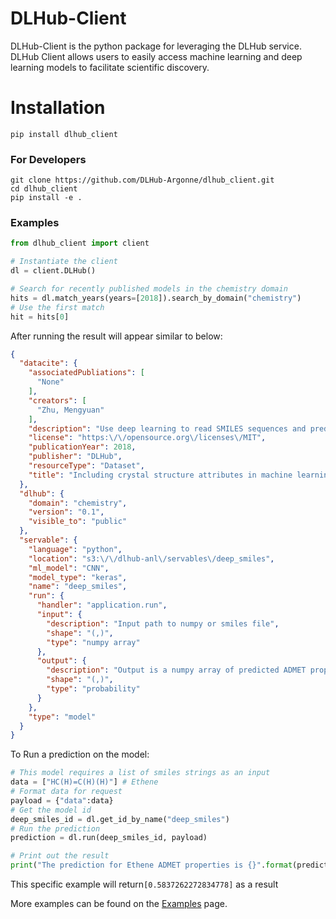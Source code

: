 # DLHub-Client

DLHub-Client is the python package for leveraging the DLHub service. DLHub Client allows users to easily access machine learning and deep learning models to facilitate scientific discovery.

# Installation
```
pip install dlhub_client
```

### For Developers
```
git clone https://github.com/DLHub-Argonne/dlhub_client.git
cd dlhub_client
pip install -e .
```

### Examples
```python
from dlhub_client import client

# Instantiate the client
dl = client.DLHub()

# Search for recently published models in the chemistry domain
hits = dl.match_years(years=[2018]).search_by_domain("chemistry")
# Use the first match
hit = hits[0]
```
After running the result will appear similar to below:
```json
{
  "datacite": {
    "associatedPubliations": [
      "None"
    ],
    "creators": [
      "Zhu, Mengyuan"
    ],
    "description": "Use deep learning to read SMILES sequences and predict ADMET properties.",
    "license": "https:\/\/opensource.org\/licenses\/MIT",
    "publicationYear": 2018,
    "publisher": "DLHub",
    "resourceType": "Dataset",
    "title": "Including crystal structure attributes in machine learning models of formation energies via Voronoi tessellations"
  },
  "dlhub": {
    "domain": "chemistry",
    "version": "0.1",
    "visible_to": "public"
  },
  "servable": {
    "language": "python",
    "location": "s3:\/\/dlhub-anl\/servables\/deep_smiles",
    "ml_model": "CNN",
    "model_type": "keras",
    "name": "deep_smiles",
    "run": {
      "handler": "application.run",
      "input": {
        "description": "Input path to numpy or smiles file",
        "shape": "(,)",
        "type": "numpy array"
      },
      "output": {
        "description": "Output is a numpy array of predicted ADMET properties (one for each SMILES string).",
        "shape": "(,)",
        "type": "probability"
      }
    },
    "type": "model"
  }
}
```
To Run a prediction on the model:
```python
# This model requires a list of smiles strings as an input
data = ["HC(H)=C(H)(H)"] # Ethene
# Format data for request
payload = {"data":data}
# Get the model id
deep_smiles_id = dl.get_id_by_name("deep_smiles")
# Run the prediction
prediction = dl.run(deep_smiles_id, payload)

# Print out the result
print("The prediction for Ethene ADMET properties is {}".format(prediction))
```
This specific example will return`[0.5837262272834778]` as a result


More examples can be found on the [Examples](https://github.com/DLHub-Argonne/dlhub_examples) page.
